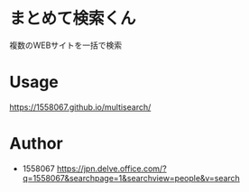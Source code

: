 # まとめて検索くん
複数のWEBサイトを一括で検索

# Usage
https://1558067.github.io/multisearch/

# Author
* 1558067
https://jpn.delve.office.com/?q=1558067&searchpage=1&searchview=people&v=search
